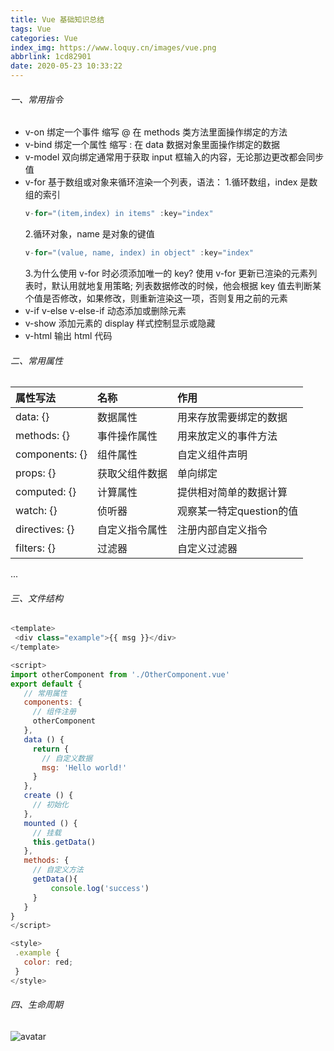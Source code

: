 ```yaml
---
title: Vue 基础知识总结
tags: Vue
categories: Vue
index_img: https://www.loquy.cn/images/vue.png
abbrlink: 1cd82901
date: 2020-05-23 10:33:22
---
```

###### 一、常用指令

- v-on 绑定一个事件 缩写 @ 在 methods 类方法里面操作绑定的方法
- v-bind 绑定一个属性 缩写 : 在 data 数据对象里面操作绑定的数据
- v-model 双向绑定通常用于获取 input 框输入的内容，无论那边更改都会同步值
- v-for 基于数组或对象来循环渲染一个列表，语法：
 1.循环数组，index 是数组的索引
   ```javascript
   v-for="(item,index) in items" :key="index"
   ```
   2.循环对象，name 是对象的键值 
   ```javascript
   v-for="(value, name, index) in object" :key="index"
   ```
   3.为什么使用 v-for 时必须添加唯一的 key?
      使用 v-for 更新已渲染的元素列表时，默认用就地复用策略;
      列表数据修改的时候，他会根据 key 值去判断某个值是否修改，如果修改，则重新渲染这一项，否则复用之前的元素
- v-if v-else v-else-if 动态添加或删除元素
- v-show 添加元素的 display 样式控制显示或隐藏
- v-html 输出 html 代码

###### 二、常用属性

属性写法 | 名称 | 作用
:---|:---|:---
data: {}       |数据属性      |  用来存放需要绑定的数据
methods: {}    |事件操作属性  |  用来放定义的事件方法
components: {} |组件属性      |  自定义组件声明
props: {}      |获取父组件数据 |  单向绑定
computed: {}   |计算属性      |  提供相对简单的数据计算
watch: {}      |侦听器        |  观察某一特定question的值  
directives: {} |自定义指令属性 |  注册内部自定义指令
filters: {}    |过滤器        |  自定义过滤器
...

###### 三、文件结构

 ```javascript
<template>
  <div class="example">{{ msg }}</div>
</template>

<script>
import otherComponent from './OtherComponent.vue'
export default {
    // 常用属性
    components: {
      // 组件注册
      otherComponent
    },
    data () { 
      return {
        // 自定义数据
        msg: 'Hello world!'
      }
    },    
    create () {
      // 初始化
    },
    mounted () {
      // 挂载
      this.getData()
    },
    methods: {
      // 自定义方法
      getData(){
          console.log('success')
      }
    }
}
</script>

<style>
  .example {
    color: red;
  }
</style>

 ```

 ###### 四、生命周期

![avatar](https://cn.vuejs.org/images/lifecycle.png)

